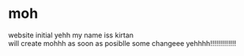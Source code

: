 # moh
website initial
yehh 
my name iss kirtan
<br>will create mohhh as soon as posiblle
some changeee yehhhh!!!!!!!!!!!!!
